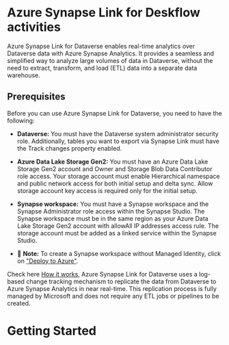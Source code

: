 # Azure Synapse Link for Deskflow activities
Azure Synapse Link for Dataverse enables real-time analytics over Dataverse data with Azure Synapse Analytics. It provides a seamless and simplified way to analyze large volumes of data in Dataverse, without the need to extract, transform, and load (ETL) data into a separate data warehouse.

## Prerequisites
Before you can use Azure Synapse Link for Dataverse, you need to have the following:

- **Dataverse:** You must have the Dataverse system administrator security role. Additionally, tables you want to export via Synapse Link must have the Track changes property enabled. 

- **Azure Data Lake Storage Gen2:** You must have an Azure Data Lake Storage Gen2 account and Owner and Storage Blob Data Contributor role access. Your storage account must enable Hierarchical namespace and public network access for both initial setup and delta sync. Allow storage account key access is required only for the initial setup.

- **Synapse workspace:** You must have a Synapse workspace and the Synapse Administrator role access within the Synapse Studio. The Synapse workspace must be in the same region as your Azure Data Lake Storage Gen2 account with allowAll IP addresses access rule. The storage account must be added as a linked service within the Synapse Studio. 
- :memo: **Note:** To create a Synapse workspace without Managed Identity, click on ["Deploy to Azure"](https://portal.azure.com/#create/Microsoft.Synapse).

Check here [How it works](https://learn.microsoft.com/en-us/power-apps/maker/data-platform/export-to-data-lake), 
Azure Synapse Link for Dataverse uses a log-based change tracking mechanism to replicate the data from Dataverse to Azure Synapse Analytics in near real-time. This replication process is fully managed by Microsoft and does not require any ETL jobs or pipelines to be created.

# Getting Started


